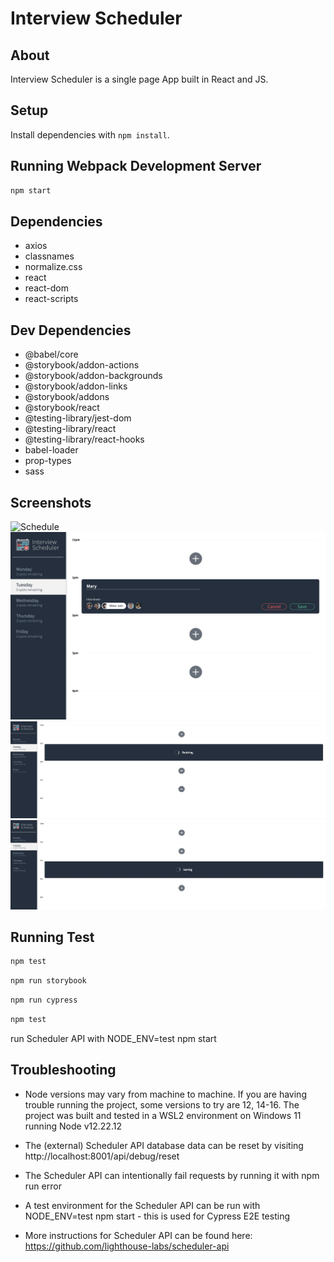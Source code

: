 # Interview Scheduler

## About

Interview Scheduler is a single page App built in React and JS.

## Setup

Install dependencies with `npm install`.

## Running Webpack Development Server

```sh
npm start
```

## Dependencies

- axios
- classnames
- normalize.css
- react
- react-dom
- react-scripts

## Dev Dependencies

 - @babel/core
 - @storybook/addon-actions
 - @storybook/addon-backgrounds
 - @storybook/addon-links
 - @storybook/addons
 - @storybook/react
 - @testing-library/jest-dom
 - @testing-library/react
 - @testing-library/react-hooks
 - babel-loader
 - prop-types
 - sass

 ## Screenshots
 <!-- (https://github.com/Maddoggx/Scheduler/blob/master/docs/schedule.png)
 (https://github.com/Maddoggx/Scheduler/blob/master/docs/create.mode.png)
 (https://github.com/Maddoggx/Scheduler/blob/master/docs/deleting%20.mode.png)
 (https://github.com/Maddoggx/Scheduler/blob/master/docs/saving.mode.png) -->
![Schedule](https://github.com/Maddoggx/Scheduler/blob/master/docs/schedule.png)
![Creating an appointment](https://github.com/Maddoggx/Scheduler/blob/master/docs/create.mode.png)
![deleting an appointment](https://github.com/Maddoggx/Scheduler/blob/master/docs/deleting%20.mode.png)
![saving](https://github.com/Maddoggx/Scheduler/blob/master/docs/saving.mode.png)



## Running Test 

```sh
npm test
```
```sh
npm run storybook
```
```sh
npm run cypress
```
```sh
npm test
```
run Scheduler API with NODE_ENV=test npm start

## Troubleshooting

- Node versions may vary from machine to machine. If you are having trouble running the project, some versions to try are 12, 14-16. The project was built and tested in a WSL2 environment on Windows 11 running Node v12.22.12

- The (external) Scheduler API database data can be reset by visiting http://localhost:8001/api/debug/reset

- The Scheduler API can intentionally fail requests by running it with npm run error

- A test environment for the Scheduler API can be run with NODE_ENV=test npm start - this is used for Cypress E2E testing

- More instructions for Scheduler API can be found here: https://github.com/lighthouse-labs/scheduler-api
